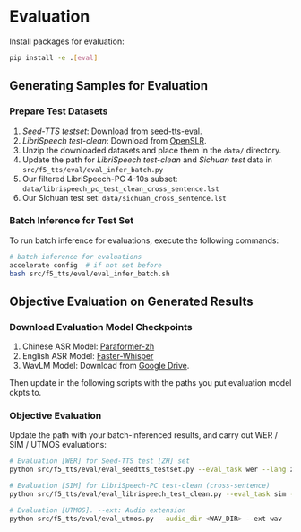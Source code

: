 
# Evaluation

Install packages for evaluation:

```bash
pip install -e .[eval]
```

## Generating Samples for Evaluation

### Prepare Test Datasets

1. *Seed-TTS testset*: Download from [seed-tts-eval](https://github.com/BytedanceSpeech/seed-tts-eval).
2. *LibriSpeech test-clean*: Download from [OpenSLR](http://www.openslr.org/12/).
3. Unzip the downloaded datasets and place them in the `data/` directory.
4. Update the path for *LibriSpeech test-clean* and *Sichuan test* data in `src/f5_tts/eval/eval_infer_batch.py`
5. Our filtered LibriSpeech-PC 4-10s subset: `data/librispeech_pc_test_clean_cross_sentence.lst`
6. Our Sichuan test set: `data/sichuan_cross_sentence.lst`

### Batch Inference for Test Set

To run batch inference for evaluations, execute the following commands:

```bash
# batch inference for evaluations
accelerate config  # if not set before
bash src/f5_tts/eval/eval_infer_batch.sh
```

## Objective Evaluation on Generated Results

### Download Evaluation Model Checkpoints

1. Chinese ASR Model: [Paraformer-zh](https://huggingface.co/funasr/paraformer-zh)
2. English ASR Model: [Faster-Whisper](https://huggingface.co/Systran/faster-whisper-large-v3)
3. WavLM Model: Download from [Google Drive](https://drive.google.com/file/d/1-aE1NfzpRCLxA4GUxX9ITI3F9LlbtEGP/view).

Then update in the following scripts with the paths you put evaluation model ckpts to.

### Objective Evaluation

Update the path with your batch-inferenced results, and carry out WER / SIM / UTMOS evaluations:
```bash
# Evaluation [WER] for Seed-TTS test [ZH] set
python src/f5_tts/eval/eval_seedtts_testset.py --eval_task wer --lang zh --gen_wav_dir <GEN_WAV_DIR> --gpu_nums 8

# Evaluation [SIM] for LibriSpeech-PC test-clean (cross-sentence)
python src/f5_tts/eval/eval_librispeech_test_clean.py --eval_task sim --gen_wav_dir <GEN_WAV_DIR> --librispeech_test_clean_path <TEST_CLEAN_PATH>

# Evaluation [UTMOS]. --ext: Audio extension
python src/f5_tts/eval/eval_utmos.py --audio_dir <WAV_DIR> --ext wav
```
